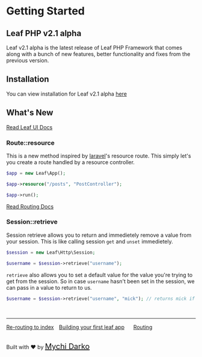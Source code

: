 # Getting Started

## Leaf PHP v2.1 alpha

Leaf v2.1 alpha is the latest release of Leaf PHP Framework that comes along with a bunch of new features, better functionality and fixes from the previous version.

## Installation

You can view installation for Leaf v2.1 alpha [here](leaf/v/2.1-apha/intro/)

## What's New

<!-- ### Leaf UI [BETA]

Leaf UI is a simple UI Framework for PHP. Okay, that sounds weird😂. Leaf UI simply lets you create user interfaces without leaving the comfort of PHP. With a [flutter](https://flutter.dev)-like structure, Leaf UI is really easy to pick up and use, even when compared with HTML.

```php
// Leaf UI Package (Not necessary to initialise)
$ui = new Leaf\UI;

// Create your Leaf UI
$html = $ui::html([
	$ui::head([
		$ui::title("Home"),
		$ui::meta("viewport", "width=device-width;initial-scale=1"),
		$ui::_style("./style.css"),
		$ui::_style([
			"@media only screen and (max-width: 600px)" => [
				".ui:row" => "flex-direction: column;"
			]
		])
	]),
	$ui::body(["style" => "background: #cecece;"], [
		$ui::_row([], [
			$ui::_column(["style" => "width: 50%"], [
				// Information Here
			]),
			$ui::_column(["style" => "width: 50%"], [
				$ui::form("method", "action", [
					$ui::input("text", "username", [
						"placeholder" => "mychi.darko",
						"label" => "Enter Your Username"
					]),
					$ui::input("password", "password", [
						"placeholder" => "********",
						"label" => "Enter Your Password"
					]),
					$ui::button("LOGIN NOW", ["type" => "submit"])
				])
			])
		])
	])
]);

// render your Leaf UI
$ui::render($html);
``` -->

[Read Leaf UI Docs](ui/)

### Route::resource

This is a new method inspired by [laravel](http://laravel.com/)'s resource route. This simply let's you create a route handled by a resource controller.

```php
$app = new Leaf\App();

$app->resource("/posts", "PostController");

$app->run();
```

[Read Routing Docs](leaf/v/2.1-apha/routing/controller)

### Session::retrieve

Session retrieve allows you to return and immedietely remove a value from your session. This is like calling session `get` and `unset` immedietely.

```php
$session = new Leaf\Http\Session;

$username = $session->retrieve("username");
```

`retrieve` also allows you to set a default value for the value you're trying to get from the session. So in case `username` hasn't been set in the session, we can pass in a value to return to us.

```php
$username = $session->retrieve("username", "mick"); // returns mick if username is not found
```

<br>
<hr>

<a href="#/leaf/v/2.1-apha/intro/htaccess" style="margin: 0px;">Re-routing to index</a>
<a href="#/leaf/v/2.1-apha/intro/first" style="margin: 0px 10px;">Building your first leaf app</a>
<a href="#/leaf/v/2.1-apha/routing/" style="margin: 0px 10px;">Routing</a>

<br>
Built with ❤ by <a href="https://mychi.netlify.app" style="font-size: 20px; color: #111;" target="_blank">Mychi Darko</a>